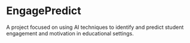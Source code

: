 # EngagePredict
A project focused on using AI techniques to identify and predict student engagement and motivation in educational settings.
